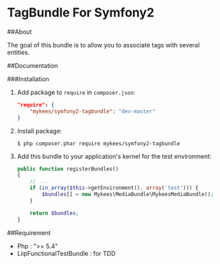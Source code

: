 TagBundle For Symfony2
=========

##About

The goal of this bundle is to allow you to associate tags with several entities.

##Documentation

###Installation

1. Add package to `require` in `composer.json`:

	```json
	"require": {
	    "mykees/symfony2-tagbundle": "dev-master"
	}
	```

2. Install package:

	```
	$ php composer.phar require mykees/symfony2-tagbundle
	```

3. Add this bundle to your application's kernel for the test environment:

	```php
	public function registerBundles()
	{
	    // ...
	    if (in_array($this->getEnvironment(), array('test'))) {
	        $bundles[] = new Mykees\MediaBundle\MykeesMediaBundle();
	    }

	    return $bundles;
	}
	```

##Requirement

- Php : ">= 5.4"
- LiipFunctionalTestBundle : for TDD
